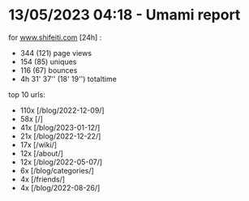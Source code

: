 # 13/05/2023 04:18 - Umami report
for www.shifeiti.com [24h] :

 - 344 (121) page views
 - 154 (85) uniques
 - 116 (67) bounces
 - 4h 31' 37'' (18' 19'') totaltime


top 10 urls:
 - 110x [/blog/2022-12-09/]
 - 58x [/]
 - 41x [/blog/2023-01-12/]
 - 21x [/blog/2022-12-22/]
 - 17x [/wiki/]
 - 12x [/about/]
 - 12x [/blog/2022-05-07/]
 - 6x [/blog/categories/]
 - 4x [/friends/]
 - 4x [/blog/2022-08-26/]


